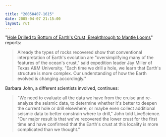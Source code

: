 ```yaml
---

title: "20050407-1615"
date: 2005-04-07 21:15:00
layout: rut
---
```


<p> "<a href="http://www.livescience.com/technology/050407_earth_drill.html">Hole
Drilled to Bottom of Earth's Crust, Breakthrough to Mantle Looms</a>"
reports:</p>

<blockquote>Already the types of rocks recovered show that
conventional interpretation of Earth's evolution are "oversimplifying
many of the features of the ocean's crust," said expedition leader
Jay Miller of Texas A&amp;M University. "Each time we drill a hole, we
learn that Earth's structure is more complex. Our understanding
of how the Earth evolved is changing accordingly."</blockquote>

<p>Barbara John, a different scientists involved, continues:</p>

<blockquote>"We need to evaluate all the data we have from the cruise
and re-analyze the seismic data, to determine whether it's better to
deepen the current hole or drill elsewhere, or maybe even collect
additional seismic data to better constrain where to drill," John
told LiveScience. "Our major result is that we've recovered the lower
crust for the first time and have confirmed that the Earth's crust
at this locality is more complicated than we thought."</blockquote>

